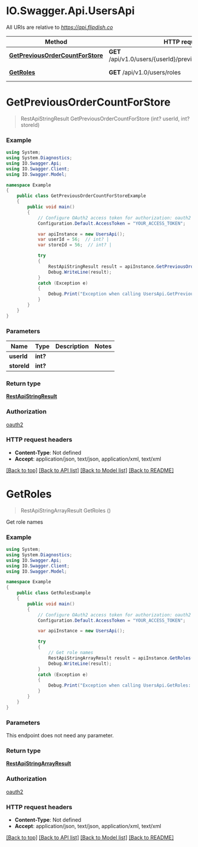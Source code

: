 # IO.Swagger.Api.UsersApi

All URIs are relative to *https://api.flipdish.co*

Method | HTTP request | Description
------------- | ------------- | -------------
[**GetPreviousOrderCountForStore**](UsersApi.md#getpreviousordercountforstore) | **GET** /api/v1.0/users/{userId}/previousordercount/{storeId} | 
[**GetRoles**](UsersApi.md#getroles) | **GET** /api/v1.0/users/roles | Get role names


<a name="getpreviousordercountforstore"></a>
# **GetPreviousOrderCountForStore**
> RestApiStringResult GetPreviousOrderCountForStore (int? userId, int? storeId)



### Example
```csharp
using System;
using System.Diagnostics;
using IO.Swagger.Api;
using IO.Swagger.Client;
using IO.Swagger.Model;

namespace Example
{
    public class GetPreviousOrderCountForStoreExample
    {
        public void main()
        {
            // Configure OAuth2 access token for authorization: oauth2
            Configuration.Default.AccessToken = "YOUR_ACCESS_TOKEN";

            var apiInstance = new UsersApi();
            var userId = 56;  // int? | 
            var storeId = 56;  // int? | 

            try
            {
                RestApiStringResult result = apiInstance.GetPreviousOrderCountForStore(userId, storeId);
                Debug.WriteLine(result);
            }
            catch (Exception e)
            {
                Debug.Print("Exception when calling UsersApi.GetPreviousOrderCountForStore: " + e.Message );
            }
        }
    }
}
```

### Parameters

Name | Type | Description  | Notes
------------- | ------------- | ------------- | -------------
 **userId** | **int?**|  | 
 **storeId** | **int?**|  | 

### Return type

[**RestApiStringResult**](RestApiStringResult.md)

### Authorization

[oauth2](../README.md#oauth2)

### HTTP request headers

 - **Content-Type**: Not defined
 - **Accept**: application/json, text/json, application/xml, text/xml

[[Back to top]](#) [[Back to API list]](../README.md#documentation-for-api-endpoints) [[Back to Model list]](../README.md#documentation-for-models) [[Back to README]](../README.md)

<a name="getroles"></a>
# **GetRoles**
> RestApiStringArrayResult GetRoles ()

Get role names

### Example
```csharp
using System;
using System.Diagnostics;
using IO.Swagger.Api;
using IO.Swagger.Client;
using IO.Swagger.Model;

namespace Example
{
    public class GetRolesExample
    {
        public void main()
        {
            // Configure OAuth2 access token for authorization: oauth2
            Configuration.Default.AccessToken = "YOUR_ACCESS_TOKEN";

            var apiInstance = new UsersApi();

            try
            {
                // Get role names
                RestApiStringArrayResult result = apiInstance.GetRoles();
                Debug.WriteLine(result);
            }
            catch (Exception e)
            {
                Debug.Print("Exception when calling UsersApi.GetRoles: " + e.Message );
            }
        }
    }
}
```

### Parameters
This endpoint does not need any parameter.

### Return type

[**RestApiStringArrayResult**](RestApiStringArrayResult.md)

### Authorization

[oauth2](../README.md#oauth2)

### HTTP request headers

 - **Content-Type**: Not defined
 - **Accept**: application/json, text/json, application/xml, text/xml

[[Back to top]](#) [[Back to API list]](../README.md#documentation-for-api-endpoints) [[Back to Model list]](../README.md#documentation-for-models) [[Back to README]](../README.md)

